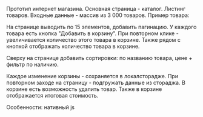 Прототип интернет магазина. 
Основная страница - каталог. Листинг товаров. Входные данные - массив из 3 000 товаров. Пример товара:

На странице выводить по 15 элементов, добавить пагинацию. У каждого товара есть кнопка "Добавить в корзину". При повторном клике - увеличивается количество этого товара в корзине. Также рядом с кнопкой отображать количество товара в корзине.

Сверху на странице добавить сортировки: по названию товара, цене + фильтр по наличию.

Каждое изменение корзины - сохраняется в локалсторадже. При повторном заходе на страницу - подгружать данные из стораджа. В корзине есть возможность удалить товар. Также в корзине отображается итоговая стоимость.

Особенности: нативный js
